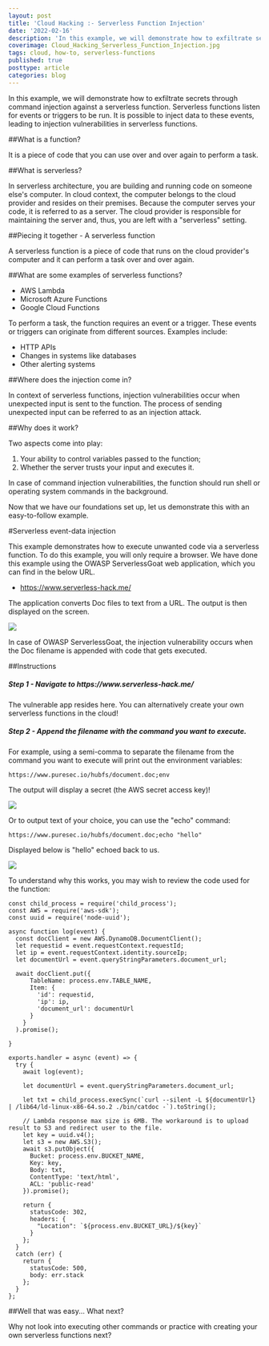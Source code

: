```yaml
---
layout: post
title: 'Cloud Hacking :- Serverless Function Injection'
date: '2022-02-16'
description: 'In this example, we will demonstrate how to exfiltrate secrets through command injection against a serverless function. Serverless functions listen for events or triggers to be run. It is possible to inject data to these events, leading to injection vulnerabilities in serverless functions.'
coverimage: Cloud_Hacking_Serverless_Function_Injection.jpg
tags: cloud, how-to, serverless-functions
published: true
posttype: article
categories: blog
---
```

In this example, we will demonstrate how to exfiltrate secrets through command injection against a serverless function. Serverless functions listen for events or triggers to be run. It is possible to inject data to these events, leading to injection vulnerabilities in serverless functions.

##What is a function?

It is a piece of code that you can use over and over again to perform a task.

##What is serverless?

In serverless architecture, you are building and running code on someone else's computer. In cloud context, the computer belongs to the cloud provider and resides on their premises. Because the computer serves your code, it is referred to as a server. The cloud provider is responsible for maintaining the server and, thus, you are left with a "serverless" setting.

##Piecing it together - A serverless function

A serverless function is a piece of code that runs on the cloud provider's computer and it can perform a task over and over again.

##What are some examples of serverless functions?

* AWS Lambda
* Microsoft Azure Functions
* Google Cloud Functions

To perform a task, the function requires an event or a trigger. These events or triggers can originate from different sources. Examples include:

* HTTP APIs
* Changes in systems like databases
* Other alerting systems

##Where does the injection come in?

In context of serverless functions, injection vulnerabilities occur when unexpected input is sent to the function. The process of sending unexpected input can be referred to as an injection attack. 

##Why does it work?

Two aspects come into play:

1. Your ability to control variables passed to the function;
3. Whether the server trusts your input and executes it.

In case of command injection vulnerabilities, the function should run shell or operating system commands in the background.

Now that we have our foundations set up, let us demonstrate this with an easy-to-follow example.

#Serverless event-data injection

This example demonstrates how to execute unwanted code via a serverless function. To do this example, you will only require a browser. We have done this example using the OWASP ServerlessGoat web application, which you can find in the below URL.

* https://www.serverless-hack.me/

The application converts Doc files to text from a URL. The output is then displayed on the screen.

<img src="/static/b576cf8f-2a9d-43b3-a1d1-3ed12f9b0f12.png">

In case of OWASP ServerlessGoat, the injection vulnerability occurs when the Doc filename is appended with code that gets executed. 

##Instructions

<h5 class="step">Step 1 - Navigate to https://www.serverless-hack.me/</h5>

The vulnerable app resides here. You can alternatively create your own serverless functions in the cloud!

<h5 class="step">Step 2 - Append the filename with the command you want to execute.</h5>

For example, using a semi-comma to separate the filename from the command you want to execute will print out the environment variables:
```
https://www.puresec.io/hubfs/document.doc;env
```

The output will display a secret (the AWS secret access key)!

<img src="/static/96002e52-8f1b-496a-ba9c-0c4631826a30.png">

Or to output text of your choice, you can use the "echo" command:
```
https://www.puresec.io/hubfs/document.doc;echo "hello"
```

Displayed below is "hello" echoed back to us.

<img src="/static/6359b91a-fa74-45f0-b9c2-52f5b3a49fae.png">


To understand why this works, you may wish to review the code used for the function:
```
const child_process = require('child_process');
const AWS = require('aws-sdk');
const uuid = require('node-uuid');

async function log(event) {
  const docClient = new AWS.DynamoDB.DocumentClient();
  let requestid = event.requestContext.requestId;
  let ip = event.requestContext.identity.sourceIp;
  let documentUrl = event.queryStringParameters.document_url;

  await docClient.put({
      TableName: process.env.TABLE_NAME,
      Item: {
        'id': requestid,
        'ip': ip,
        'document_url': documentUrl
      }
    }
  ).promise();

}

exports.handler = async (event) => {
  try {
    await log(event);

    let documentUrl = event.queryStringParameters.document_url;

    let txt = child_process.execSync(`curl --silent -L ${documentUrl} | /lib64/ld-linux-x86-64.so.2 ./bin/catdoc -`).toString();

    // Lambda response max size is 6MB. The workaround is to upload result to S3 and redirect user to the file.
    let key = uuid.v4();
    let s3 = new AWS.S3();
    await s3.putObject({
      Bucket: process.env.BUCKET_NAME,
      Key: key,
      Body: txt,
      ContentType: 'text/html',
      ACL: 'public-read'
    }).promise();

    return {
      statusCode: 302,
      headers: {
        "Location": `${process.env.BUCKET_URL}/${key}`
      }
    };
  }
  catch (err) {
    return {
      statusCode: 500,
      body: err.stack
    };
  }
};
```

##Well that was easy... What next?

Why not look into executing other commands or practice with creating your own serverless functions next?